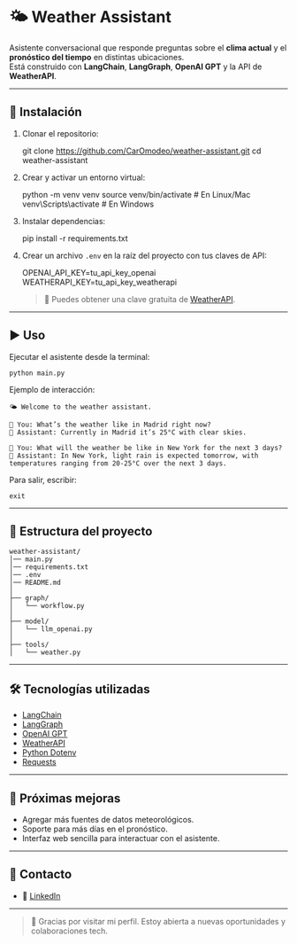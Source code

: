 # 🌤️ Weather Assistant

Asistente conversacional que responde preguntas sobre el **clima actual** y el **pronóstico del tiempo** en distintas ubicaciones.  
Está construido con **LangChain**, **LangGraph**, **OpenAI GPT** y la API de **WeatherAPI**.

---

## 🚀 Instalación

1. Clonar el repositorio:

   git clone https://github.com/CarOmodeo/weather-assistant.git
   cd weather-assistant

2. Crear y activar un entorno virtual:

   python -m venv venv
   source venv/bin/activate # En Linux/Mac
   venv\Scripts\activate # En Windows

3. Instalar dependencias:

   pip install -r requirements.txt

4. Crear un archivo `.env` en la raíz del proyecto con tus claves de API:

   OPENAI_API_KEY=tu_api_key_openai  
    WEATHERAPI_KEY=tu_api_key_weatherapi

   > 🔑 Puedes obtener una clave gratuita de [WeatherAPI](https://www.weatherapi.com/).

---

## ▶️ Uso

Ejecutar el asistente desde la terminal:

    python main.py

Ejemplo de interacción:

    🌤️ Welcome to the weather assistant.

    🧑 You: What’s the weather like in Madrid right now?
    🤖 Assistant: Currently in Madrid it’s 25°C with clear skies.

    🧑 You: What will the weather be like in New York for the next 3 days?
    🤖 Assistant: In New York, light rain is expected tomorrow, with temperatures ranging from 20-25°C over the next 3 days.

Para salir, escribir:

    exit

---

## 📂 Estructura del proyecto

    weather-assistant/
    │── main.py
    │── requirements.txt
    │── .env
    │── README.md
    │
    ├── graph/
    │   └── workflow.py
    │
    ├── model/
    │   └── llm_openai.py
    │
    ├── tools/
    │   └── weather.py

---

## 🛠️ Tecnologías utilizadas

- [LangChain](https://www.langchain.com/)
- [LangGraph](https://github.com/langchain-ai/langgraph)
- [OpenAI GPT](https://platform.openai.com/)
- [WeatherAPI](https://www.weatherapi.com/)
- [Python Dotenv](https://pypi.org/project/python-dotenv/)
- [Requests](https://pypi.org/project/requests/)

---

## 📌 Próximas mejoras

- Agregar más fuentes de datos meteorológicos.
- Soporte para más días en el pronóstico.
- Interfaz web sencilla para interactuar con el asistente.

---

## 💼 Contacto

- 🔗 [LinkedIn](https://www.linkedin.com/in/carolina-omodeo)

---

> 🌟 Gracias por visitar mi perfil. Estoy abierta a nuevas oportunidades y colaboraciones tech.
